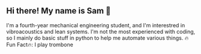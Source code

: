 ## Hi there! My name is Sam 👋  

I'm a fourth-year mechanical engineering student, and I'm interestred in vibroacoustics and lean systems. I'm not the most experienced with coding, so I mainly do basic stuff in python to help me automate various things. 🔥Fun Fact🔥: I play trombone

<!--
**22quinteros/22quinteros** is a ✨ _special_ ✨ repository because its `README.md` (this file) appears on your GitHub profile.

Here are some ideas to get you started:

- 🔭 I’m currently working on ...
- 🌱 I’m currently learning ...
- 👯 I’m looking to collaborate on ...
- 🤔 I’m looking for help with ...
- 💬 Ask me about ...
- 📫 How to reach me: ...
- 😄 Pronouns: ...
- ⚡ Fun fact: ...
-->
